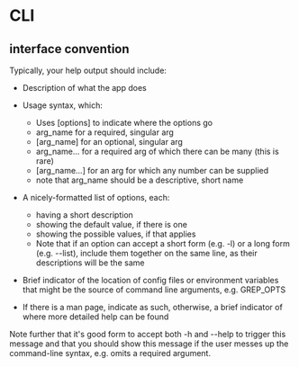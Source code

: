 # CLI

## interface convention

Typically, your help output should include:

* Description of what the app does

* Usage syntax, which:
  * Uses [options] to indicate where the options go
  * arg_name for a required, singular arg
  * [arg_name] for an optional, singular arg
  * arg_name… for a required arg of which there can be many (this is rare)
  * [arg_name…] for an arg for which any number can be supplied
  * note that arg_name should be a descriptive, short name

* A nicely-formatted list of options, each:
  * having a short description
  * showing the default value, if there is one
  * showing the possible values, if that applies
  * Note that if an option can accept a short form (e.g. -l) or a long form (e.g. --list), include them together on the same line, as their descriptions will be the same

* Brief indicator of the location of config files or environment variables that might be the source of command line arguments, e.g. GREP_OPTS

* If there is a man page, indicate as such, otherwise, a brief indicator of where more detailed help can be found

Note further that it's good form to accept both -h and --help to trigger this message and that you should show this message if the user messes up the command-line syntax, e.g. omits a required argument.



